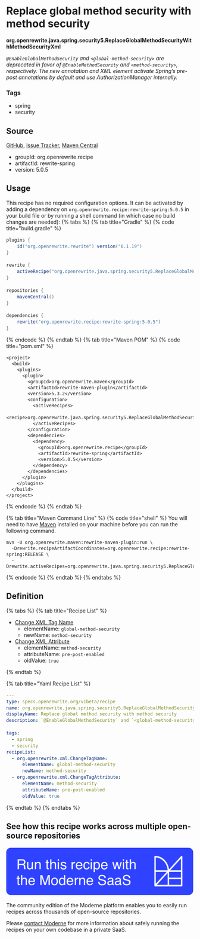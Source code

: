 # Replace global method security with method security

**org.openrewrite.java.spring.security5.ReplaceGlobalMethodSecurityWithMethodSecurityXml**

_`@EnableGlobalMethodSecurity` and `<global-method-security>` are deprecated in favor of `@EnableMethodSecurity`  and `<method-security>`, respectively. The new annotation and XML element activate Spring’s pre-post annotations  by default and use AuthorizationManager internally._

### Tags

* spring
* security

## Source

[GitHub](https://github.com/openrewrite/rewrite-spring/blob/main/src/main/resources/META-INF/rewrite/spring-security-58.yml), [Issue Tracker](https://github.com/openrewrite/rewrite-spring/issues), [Maven Central](https://central.sonatype.com/artifact/org.openrewrite.recipe/rewrite-spring/5.0.5/jar)

* groupId: org.openrewrite.recipe
* artifactId: rewrite-spring
* version: 5.0.5


## Usage

This recipe has no required configuration options. It can be activated by adding a dependency on `org.openrewrite.recipe:rewrite-spring:5.0.5` in your build file or by running a shell command (in which case no build changes are needed): 
{% tabs %}
{% tab title="Gradle" %}
{% code title="build.gradle" %}
```groovy
plugins {
    id("org.openrewrite.rewrite") version("6.1.19")
}

rewrite {
    activeRecipe("org.openrewrite.java.spring.security5.ReplaceGlobalMethodSecurityWithMethodSecurityXml")
}

repositories {
    mavenCentral()
}

dependencies {
    rewrite("org.openrewrite.recipe:rewrite-spring:5.0.5")
}
```
{% endcode %}
{% endtab %}
{% tab title="Maven POM" %}
{% code title="pom.xml" %}
```markup
<project>
  <build>
    <plugins>
      <plugin>
        <groupId>org.openrewrite.maven</groupId>
        <artifactId>rewrite-maven-plugin</artifactId>
        <version>5.3.2</version>
        <configuration>
          <activeRecipes>
            <recipe>org.openrewrite.java.spring.security5.ReplaceGlobalMethodSecurityWithMethodSecurityXml</recipe>
          </activeRecipes>
        </configuration>
        <dependencies>
          <dependency>
            <groupId>org.openrewrite.recipe</groupId>
            <artifactId>rewrite-spring</artifactId>
            <version>5.0.5</version>
          </dependency>
        </dependencies>
      </plugin>
    </plugins>
  </build>
</project>
```
{% endcode %}
{% endtab %}

{% tab title="Maven Command Line" %}
{% code title="shell" %}
You will need to have [Maven](https://maven.apache.org/download.cgi) installed on your machine before you can run the following command.

```shell
mvn -U org.openrewrite.maven:rewrite-maven-plugin:run \
  -Drewrite.recipeArtifactCoordinates=org.openrewrite.recipe:rewrite-spring:RELEASE \
  -Drewrite.activeRecipes=org.openrewrite.java.spring.security5.ReplaceGlobalMethodSecurityWithMethodSecurityXml
```
{% endcode %}
{% endtab %}
{% endtabs %}

## Definition

{% tabs %}
{% tab title="Recipe List" %}
* [Change XML Tag Name](../../../xml/changetagname.md)
  * elementName: `global-method-security`
  * newName: `method-security`
* [Change XML Attribute](../../../xml/changetagattribute.md)
  * elementName: `method-security`
  * attributeName: `pre-post-enabled`
  * oldValue: `true`

{% endtab %}

{% tab title="Yaml Recipe List" %}
```yaml
---
type: specs.openrewrite.org/v1beta/recipe
name: org.openrewrite.java.spring.security5.ReplaceGlobalMethodSecurityWithMethodSecurityXml
displayName: Replace global method security with method security
description: `@EnableGlobalMethodSecurity` and `<global-method-security>` are deprecated in favor of `@EnableMethodSecurity`  and `<method-security>`, respectively. The new annotation and XML element activate Spring’s pre-post annotations  by default and use AuthorizationManager internally.

tags:
  - spring
  - security
recipeList:
  - org.openrewrite.xml.ChangeTagName:
      elementName: global-method-security
      newName: method-security
  - org.openrewrite.xml.ChangeTagAttribute:
      elementName: method-security
      attributeName: pre-post-enabled
      oldValue: true

```
{% endtab %}
{% endtabs %}

## See how this recipe works across multiple open-source repositories

[![Moderne Link Image](/.gitbook/assets/ModerneRecipeButton.png)](https://app.moderne.io/recipes/org.openrewrite.java.spring.security5.ReplaceGlobalMethodSecurityWithMethodSecurityXml)

The community edition of the Moderne platform enables you to easily run recipes across thousands of open-source repositories.

Please [contact Moderne](https://moderne.io/product) for more information about safely running the recipes on your own codebase in a private SaaS.
